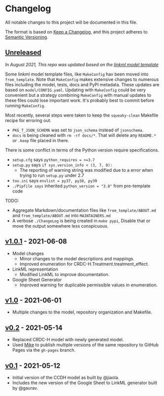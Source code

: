 # Changelog

All notable changes to this project will be documented in this file.

The format is based on [Keep a Changelog](https://keepachangelog.com/en/1.0.0/),
and this project adheres to [Semantic Versioning](https://semver.org/spec/v2.0.0.html).

## [Unreleased]

_In August 2021, This repo was updated based on the [linkml model template](https://github.com/linkml/linkml-model-template)_

Some linkml model template files, like `MakeConfig` hav been moved into `from_template`. Note that `MakeConfig` makes extensive changes to numerous files including the model, tests, docs and PyPI metadata. These updates are based on `model/CONFIG.yaml`. Updating with `MakeConfig` could be very convenient but a strategy combining `MakeConfig` with manual updates to these files could lose important work. It's probably best to commit before running `MakeConfig`.

Most recently, several steps were taken to keep the `squeaky-clean` Makefile recipe for erroring out. 
- `PKG_T_JSON_SCHEMA` was set to `json_schema` instead of `jsonschema`.
- `docs` is being cleaned with `rm -rf docs/*`. That will delete any `README.*` or `.keep` file placed in there.

There is some conflict in terms of the Python version require specifications.

- `setup.cfg` says `python_requires = >=3.7`
- `setup.py` says `if sys.version_info < (3, 7, 0):`
    - The reporting of warning string was modified due to a error when trying to run `setup.py` under 2.7
- `tox.ini` says `envlist = py37, py38, py39`
- `./Pipfile says` inherited `python_version = "3.8"` from pre-template code

TODO: 
- Aggregate Markdown/documentation files like `from_template/ABOUT.md` and `from_template/ABOUT.md` into `MAINTAINERS.md`
- A verbose `./ChangeLog` is being created in `make pypi`, Disable that or move the output somewhere less conspicuous.

## [v1.0.1] - 2021-06-08

* Model changes
  * Minor changes to the model descriptions and mappings.
  * Improved enumeration for CRDC-H.Treatment.treatment_effect.
* LinkML representation
  * Modified LinkML to improve documentation.
* Google Sheet Generator
  * Improved warning for duplicable permissible values in enumeration.

## [v1.0] - 2021-06-01

* Multiple changes to the model, repository organization and Makefile.

## [v0.2] - 2021-05-14

* Replaced CRDC-H model with newly generated model.
* Used [Mike](https://github.com/jimporter/mike) to publish multiple
  versions of the same repository to GitHub Pages via the `gh-pages` branch.

## [v0.1] - 2021-05-12

* Initial version of the CCDH model as built by @jiaola.
* Includes the new version of the Google Sheet to LinkML generator
  built by @gaurav.

[Unreleased]: https://github.com/cancerDHC/ccdhmodel/compare/v1.0.1...HEAD
[v1.0.1]: https://github.com/cancerDHC/ccdhmodel/compare/v1.0...v1.0.1
[v1.0]: https://github.com/cancerDHC/ccdhmodel/compare/v0.2...v1.0
[v0.2]: https://github.com/cancerDHC/ccdhmodel/compare/v0.1...v0.2
[v0.1]: https://github.com/cancerDHC/ccdhmodel/releases/v0.1

